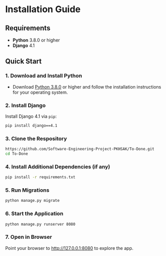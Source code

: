 # Installation Guide

## Requirements

- **Python** 3.8.0 or higher
- **Django** 4.1

## Quick Start

### 1. Download and Install Python
- Download [Python 3.8.0](https://www.python.org/downloads/release/python-380/) or higher and follow the installation instructions for your operating system.

### 2. Install Django
Install Django 4.1 via `pip`:

```bash
pip install django==4.1
```

### 3. Clone the Respository
```bash
https://github.com/Software-Engineering-Project-PKHSAK/To-Done.git
cd To-Done
```

### 4. Install Additional Dependencies (if any)
```bash
pip install -r requirements.txt
```

### 5. Run Migrations
```bash
python manage.py migrate
```

### 6. Start the Application
```bash
python manage.py runserver 8080
```

### 7. Open in Browser

Point your browser to http://127.0.0.1:8080 to explore the app.

